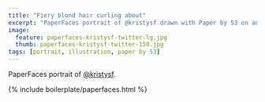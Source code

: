 ```yaml
---
title: "Fiery blond hair curling about"
excerpt: "PaperFaces portrait of @kristysf drawn with Paper by 53 on an iPad."
image: 
  feature: paperfaces-kristysf-twitter-lg.jpg
  thumb: paperfaces-kristysf-twitter-150.jpg
tags: [portrait, illustration, paper by 53]
---
```


PaperFaces portrait of [@kristysf](http://twitter.com/kristysf).

{% include boilerplate/paperfaces.html %}